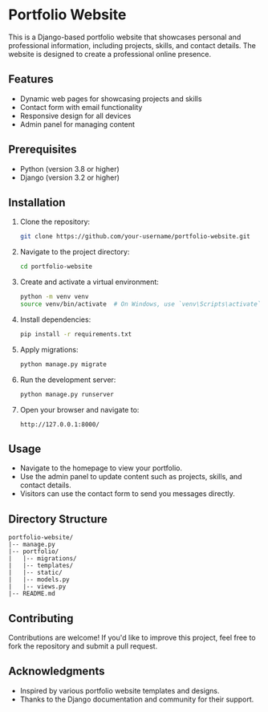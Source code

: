 # Portfolio Website

This is a Django-based portfolio website that showcases personal and professional information, including projects, skills, and contact details. The website is designed to create a professional online presence.

## Features

- Dynamic web pages for showcasing projects and skills
- Contact form with email functionality
- Responsive design for all devices
- Admin panel for managing content

## Prerequisites

- Python (version 3.8 or higher)
- Django (version 3.2 or higher)

## Installation

1. Clone the repository:

   ```bash
   git clone https://github.com/your-username/portfolio-website.git
   ```

2. Navigate to the project directory:

   ```bash
   cd portfolio-website
   ```

3. Create and activate a virtual environment:

   ```bash
   python -m venv venv
   source venv/bin/activate  # On Windows, use `venv\Scripts\activate`
   ```

4. Install dependencies:

   ```bash
   pip install -r requirements.txt
   ```

5. Apply migrations:

   ```bash
   python manage.py migrate
   ```

6. Run the development server:

   ```bash
   python manage.py runserver
   ```

7. Open your browser and navigate to:

   ```
   http://127.0.0.1:8000/
   ```

## Usage

- Navigate to the homepage to view your portfolio.
- Use the admin panel to update content such as projects, skills, and contact details.
- Visitors can use the contact form to send you messages directly.

## Directory Structure

```
portfolio-website/
|-- manage.py
|-- portfolio/
|   |-- migrations/
|   |-- templates/
|   |-- static/
|   |-- models.py
|   |-- views.py
|-- README.md
```

## Contributing

Contributions are welcome! If you'd like to improve this project, feel free to fork the repository and submit a pull request.

## Acknowledgments

- Inspired by various portfolio website templates and designs.
- Thanks to the Django documentation and community for their support.
